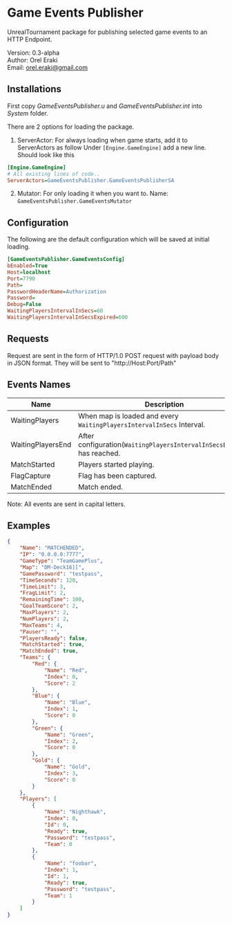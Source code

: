 # Game Events Publisher

UnrealTournament package for publishing selected game events to an HTTP Endpoint.

Version: 0.3-alpha<br>
Author: Orel Eraki<br>
Email: orel.eraki@gmail.com<br>

## Installations
First copy *GameEventsPublisher.u* and *GameEventsPublisher.int* into *System* folder.

There are 2 options for loading the package.

1. ServerActor: For always loading when game starts, add it to ServerActors as follow
Under `[Engine.GameEngine]` add a new line.
Should look like this
```ini
[Engine.GameEngine]
# All existing lines of code..
ServerActors=GameEventsPublisher.GameEventsPublisherSA
```

2. Mutator: For only loading it when you want to.
Name: `GameEventsPublisher.GameEventsMutator`

## Configuration
The following are the default configuration which will be saved at initial loading.

```ini
[GameEventsPublisher.GameEventsConfig]
bEnabled=True
Host=localhost
Port=7790
Path=
PasswordHeaderName=Authorization
Password=
Debug=False
WaitingPlayersIntervalInSecs=60
WaitingPlayersIntervalInSecsExpired=600
```

## Requests
Request are sent in the form of HTTP/1.0 POST request with payload body in JSON format.
They will be sent to "http://Host:Port/Path"

## Events Names
| Name                  | Description |
| -----------           | ----------- |
| WaitingPlayers        | When map is loaded and every `WaitingPlayersIntervalInSecs` Interval.
| WaitingPlayersEnd     | After configuration(`WaitingPlayersIntervalInSecsExpired`) has reached.
| MatchStarted          | Players started playing.
| FlagCapture          	| Flag has been captured.
| MatchEnded            | Match ended.

Note: All events are sent in capital letters.

## Examples

```json
{
	"Name": "MATCHENDED",
	"IP": "0.0.0.0:7777",
	"GameType": "TeamGamePlus",
	"Map": "DM-Deck16][",
	"GamePassword": "testpass",
	"TimeSeconds": 120,
	"TimeLimit": 3,
	"FragLimit": 2,
	"RemainingTime": 100,
	"GoalTeamScore": 2,
	"MaxPlayers": 2,
	"NumPlayers": 2,
	"MaxTeams": 4,
	"Pauser": "",
	"PlayersReady": false,
	"MatchStarted": true,
	"MatchEnded": true,
	"Teams": {
		"Red": {
			"Name": "Red",
			"Index": 0,
			"Score": 2
		},
		"Blue": {
			"Name": "Blue",
			"Index": 1,
			"Score": 0
		},
		"Green": {
			"Name": "Green",
			"Index": 2,
			"Score": 0
		},
		"Gold": {
			"Name": "Gold",
			"Index": 3,
			"Score": 0
		}
	},
	"Players": [
		{
			"Name": "Nighthawk",
			"Index": 0,
			"Id": 0,
			"Ready": true,
			"Password": "testpass",
			"Team": 0
		},
		{
			"Name": "foobar",
			"Index": 1,
			"Id": 1,
			"Ready": true,
			"Password": "testpass",
			"Team": 1
		}
	]
}
```